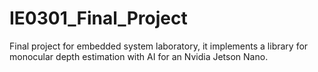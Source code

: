 # IE0301_Final_Project
Final project for embedded system laboratory, it implements a library for monocular depth estimation with AI for an Nvidia Jetson Nano.
